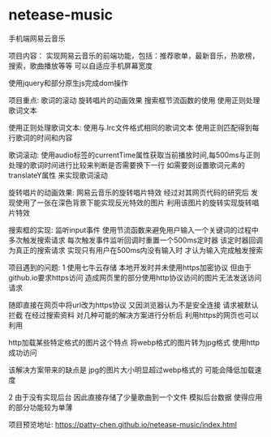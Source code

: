 # netease-music
手机端网易云音乐 

项目内容： 实现网易云音乐的前端功能，包括：推荐歌单，最新音乐，热歌榜，搜索，歌曲播放等等 可以自适应手机屏幕宽度

使用jquery和部分原生js完成dom操作

项目重点: 歌词的滚动 旋转唱片的动画效果 搜索框节流函数的使用 使用正则处理歌词文本

使用正则处理歌词文本: 使用与.lrc文件格式相同的歌词文本 使用正则匹配得到每行歌词的时间和内容

歌词滚动: 使用audio标签的currentTime属性获取当前播放时间,每500ms与正则处理的歌词时间进行比较来判断是否需要换下一行 如需要则设置歌词元素的translateY属性 来实现歌词滚动

旋转唱片的动画效果: 网易云音乐的旋转唱片特效 经过对其网页代码的研究后 发现使用了一张在深色背景下能实现反光特效的图片 利用该图片的旋转实现旋转唱片特效

搜索框的实现: 监听input事件 使用节流函数来避免用户输入一个关键词的过程中多次触发搜索请求 每次触发事件监听回调时重置一个500ms定时器 该定时器回调为真正的搜索请求 实现只有用户在500ms内没有输入时 才认为输入完成触发搜索


项目遇到的问题:
1 使用七牛云存储 本地开发时并未使用https加密协议 但由于github.io要求https访问 造成网页里的部分使用http协议访问的图片无法发送访问请求

随即直接在网页中将url改为https协议 又因浏览器认为不是安全连接 请求被默认拦截 在经过搜索资料 对几种可能的解决方案进行分析后 利用https的网页也可以利用

http加载某些特定格式的图片这个特点 将webp格式的图片转为jpg格式 使用http成功访问

该解决方案带来的缺点是 jpg的图片大小明显超过webp格式的 可能会降低加载速度

2 由于没有实现后台 因此直接存储了少量歌曲到一个文件 模拟后台数据 使得应用的部分功能较为单薄

项目预览地址: https://patty-chen.github.io/netease-music/index.html
